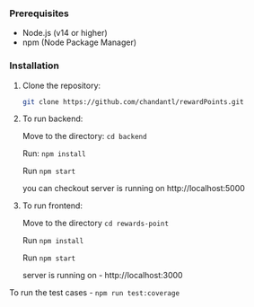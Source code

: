### Prerequisites

- Node.js (v14 or higher)
- npm (Node Package Manager)

### Installation

1. Clone the repository:

   ```bash
   git clone https://github.com/chandantl/rewardPoints.git

   ```

2. To run backend:

   Move to the directory: `cd backend`

   Run: `npm install`

   Run `npm start`

   you can checkout server is running on http://localhost:5000

3. To run frontend:

   Move to the directory `cd rewards-point`

   Run `npm install`

   Run `npm start`

   server is running on -
   http://localhost:3000

To run the test cases - `npm run test:coverage`
